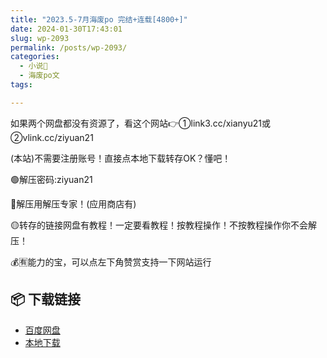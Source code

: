 ```yaml
---
title: "2023.5-7月海废po 完结+连载[4800+]"
date: 2024-01-30T17:43:01
slug: wp-2093
permalink: /posts/wp-2093/
categories:
  - 小说📖
  - 海废po文
tags:

---
```


如果两个网盘都没有资源了，看这个网站👉①link3.cc/xianyu21或②vlink.cc/ziyuan21

(本站)不需要注册账号！直接点本地下载转存OK？懂吧！

🟢解压密码:ziyuan21

🔵解压用解压专家！(应用商店有)

🟡转存的链接网盘有教程！一定要看教程！按教程操作！不按教程操作你不会解压！

💰🈶能力的宝，可以点左下角赞赏支持一下网站运行

## 📦 下载链接
- [百度网盘](https://blziyuan21.com/pay-download/2093?key=5e67d7bfb8&down_id=0)
- [本地下载](https://blziyuan21.com/pay-download/2093?key=5e67d7bfb8&down_id=1)

